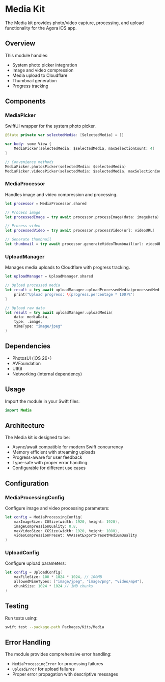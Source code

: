 # Media Kit

The Media kit provides photo/video capture, processing, and upload functionality for the Agora iOS app.

## Overview

This module handles:
- System photo picker integration
- Image and video compression
- Media upload to Cloudflare
- Thumbnail generation
- Progress tracking

## Components

### MediaPicker
SwiftUI wrapper for the system photo picker.

```swift
@State private var selectedMedia: [SelectedMedia] = []

var body: some View {
    MediaPicker(selectedMedia: $selectedMedia, maxSelectionCount: 4)
}

// Convenience methods
MediaPicker.photosPicker(selectedMedia: $selectedMedia)
MediaPicker.videosPicker(selectedMedia: $selectedMedia, maxSelectionCount: 1)
```

### MediaProcessor
Handles image and video compression and processing.

```swift
let processor = MediaProcessor.shared

// Process image
let processedImage = try await processor.processImage(data: imageData)

// Process video
let processedVideo = try await processor.processVideo(url: videoURL)

// Generate thumbnail
let thumbnail = try await processor.generateVideoThumbnail(url: videoURL)
```

### UploadManager
Manages media uploads to Cloudflare with progress tracking.

```swift
let uploadManager = UploadManager.shared

// Upload processed media
let result = try await uploadManager.uploadProcessedMedia(processedMedia) { progress in
    print("Upload progress: \(progress.percentage * 100)%")
}

// Upload raw data
let result = try await uploadManager.uploadMedia(
    data: mediaData,
    type: .image,
    mimeType: "image/jpeg"
)
```

## Dependencies

- PhotosUI (iOS 26+)
- AVFoundation
- UIKit
- Networking (internal dependency)

## Usage

Import the module in your Swift files:

```swift
import Media
```

## Architecture

The Media kit is designed to be:
- Async/await compatible for modern Swift concurrency
- Memory efficient with streaming uploads
- Progress-aware for user feedback
- Type-safe with proper error handling
- Configurable for different use cases

## Configuration

### MediaProcessingConfig
Configure image and video processing parameters:

```swift
let config = MediaProcessingConfig(
    maxImageSize: CGSize(width: 1920, height: 1920),
    imageCompressionQuality: 0.8,
    maxVideoSize: CGSize(width: 1920, height: 1080),
    videoCompressionPreset: AVAssetExportPresetMediumQuality
)
```

### UploadConfig
Configure upload parameters:

```swift
let config = UploadConfig(
    maxFileSize: 100 * 1024 * 1024, // 100MB
    allowedMimeTypes: ["image/jpeg", "image/png", "video/mp4"],
    chunkSize: 1024 * 1024 // 1MB chunks
)
```

## Testing

Run tests using:

```bash
swift test --package-path Packages/Kits/Media
```

## Error Handling

The module provides comprehensive error handling:

- `MediaProcessingError` for processing failures
- `UploadError` for upload failures
- Proper error propagation with descriptive messages